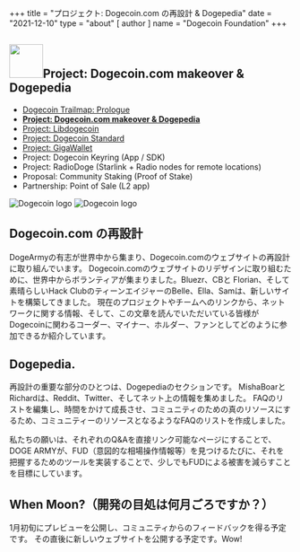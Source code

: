 +++
title = "プロジェクト: Dogecoin.com の再設計 & Dogepedia"
date = "2021-12-10"
type = "about"
[ author ]
name = "Dogecoin Foundation"
+++

<section class="presentation">
<div class="left">

<div class="title">


 ## <img width="60px" style='display: inline;' src="/marker.png"/>Project: Dogecoin.com makeover & Dogepedia

<div class="underline"></div>
</div>

<div class="description">
 
* [Dogecoin Trailmap: Prologue](/trailmap/prologue/) 
* [**Project: Dogecoin.com makeover & Dogepedia**](/trailmap/website/)
* [Project: Libdogecoin](/trailmap/libdogecoin/)
* [Project: Dogecoin Standard](/trailmap/standard/)
* [Project: GigaWallet](/trailmap/gigawallet/)
* Project: Dogecoin Keyring (App / SDK)
* Project: RadioDoge (Starlink + Radio nodes for remote locations)
* Proposal: Community Staking (Proof of Stake)
* Partnership: Point of Sale (L2 app) 
</div>

</div>

<div class="right">
<img class="dogegoin-light" src="/website.png" alt="Dogecoin logo">
<img class="dogegoin-dark" src="/website.png" alt="Dogecoin logo">
</div>


</section>

<section class='board'>

## Dogecoin.com の再設計

DogeArmyの有志が世界中から集まり、Dogecoin.comのウェブサイトの再設計に取り組んでいます。
Dogecoin.comのウェブサイトのリデザインに取り組むために、世界中からボランティアが集まりました。Bluezr、CBと 
Florian、そして素晴らしいHack ClubのティーンエイジャーのBelle、Ella、Samは、新しいサイトを構築してきました。
現在のプロジェクトやチームへのリンクから、ネットワークに関する情報、そして、この文章を読んでいただいている皆様がDogecoinに関わるコーダー、マイナー、ホルダー、ファンとしてどのように参加できるか紹介しています。

## Dogepedia.

再設計の重要な部分のひとつは、Dogepediaのセクションです。
MishaBoarとRichardは、Reddit、Twitter、そしてネット上の情報を集めました。
FAQのリストを編集し、時間をかけて成長させ、コミュニティのための真のリソースにするため、コミュニティーのリソースとなるようなFAQのリストを作成しました。

私たちの願いは、それぞれのQ&Aを直接リンク可能なページにすることで、DOGE ARMYが、FUD（意図的な相場操作情報等）を見つけるたびに、それを把握するためのツールを実装することで、少しでもFUDによる被害を減らすことを目標にしています。

## When Moon?（開発の目処は何月ごろですか？）

1月初旬にプレビューを公開し、コミュニティからのフィードバックを得る予定です。
その直後に新しいウェブサイトを公開する予定です。Wow! 

</section>
